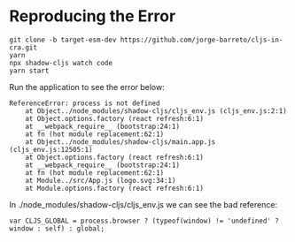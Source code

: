 # Reproducing the Error

```
git clone -b target-esm-dev https://github.com/jorge-barreto/cljs-in-cra.git
yarn
npx shadow-cljs watch code
yarn start
```

Run the application to see the error below:

```
ReferenceError: process is not defined
    at Object../node_modules/shadow-cljs/cljs_env.js (cljs_env.js:2:1)
    at Object.options.factory (react refresh:6:1)
    at __webpack_require__ (bootstrap:24:1)
    at fn (hot module replacement:62:1)
    at Object../node_modules/shadow-cljs/main.app.js (cljs_env.js:12505:1)
    at Object.options.factory (react refresh:6:1)
    at __webpack_require__ (bootstrap:24:1)
    at fn (hot module replacement:62:1)
    at Module../src/App.js (logo.svg:34:1)
    at Module.options.factory (react refresh:6:1)
```

In ./node_modules/shadow-cljs/cljs_env.js we can see the bad reference:

```
var CLJS_GLOBAL = process.browser ? (typeof(window) != 'undefined' ? window : self) : global;
```
